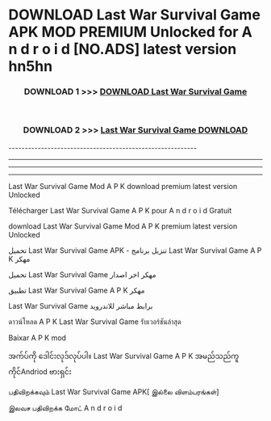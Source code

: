# DOWNLOAD Last War Survival Game  APK MOD PREMIUM Unlocked for A n d r o i d [NO.ADS] latest version hn5hn 



<div align="center">

<h3>DOWNLOAD 1 >>> <a href="https://getmod2.web.app/?judul=Last War Survival Game ">DOWNLOAD Last War Survival Game </a></h3><br>

<h3>DOWNLOAD 2 >>> <a href="https://getmod2.web.app/?judul=Last War Survival Game ">Last War Survival Game  DOWNLOAD </a></h3>

</div>
----------------------------------------------------------

----------------------------------------------------------

----------------------------------------------------------

----------------------------------------------------------

Last War Survival Game  Mod A P K download premium latest version Unlocked

Télécharger Last War Survival Game  A P K pour A n d r o i d Gratuit

download Last War Survival Game  Mod A P K premium latest version Unlocked

تحميل Last War Survival Game  APK - تنزيل برنامج Last War Survival Game  A P K مهكر

تحميل Last War Survival Game  مهكر اخر اصدار

تطبيق Last War Survival Game  A P K مهكر

Last War Survival Game  برابط مباشر للاندرويد

ดาวน์โหลด A P K Last War Survival Game  รับเวอร์ชันล่าสุด

Baixar A P K mod

အက်ပ်ကို ဒေါင်းလုဒ်လုပ်ပါ။ Last War Survival Game  A P K အမည်သည်ကူကိုင်Andriod ဗားရှင်း

பதிவிறக்கவும் Last War Survival Game  APK[ இல்லை விளம்பரங்கள்] 
 
இலவச பதிவிறக்க மோட் A n d r o i d




